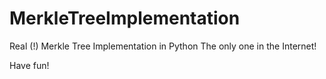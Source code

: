 # MerkleTreeImplementation
Real (!) Merkle Tree Implementation in Python
The only one in the Internet!

Have fun!

